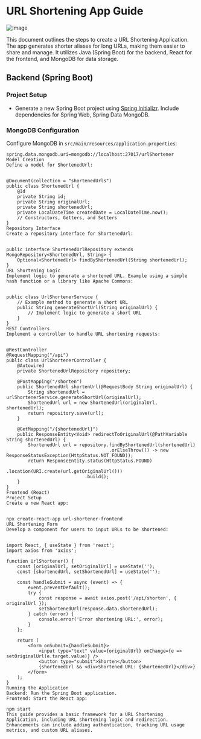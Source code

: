 # URL Shortening App Guide
![image](https://github.com/Academixedu/Projects/assets/43459668/91644638-4ec1-4b5d-893e-a6fd77fbe708)


This document outlines the steps to create a URL Shortening Application. The app generates shorter aliases for long URLs, making them easier to share and manage. It utilizes Java (Spring Boot) for the backend, React for the frontend, and MongoDB for data storage.

## Backend (Spring Boot)

### Project Setup
- Generate a new Spring Boot project using [Spring Initializr](https://start.spring.io/). Include dependencies for Spring Web, Spring Data MongoDB.

### MongoDB Configuration
Configure MongoDB in `src/main/resources/application.properties`:
```properties
spring.data.mongodb.uri=mongodb://localhost:27017/urlShortener
Model Creation
Define a model for ShortenedUrl:


@Document(collection = "shortenedUrls")
public class ShortenedUrl {
    @Id
    private String id;
    private String originalUrl;
    private String shortenedUrl;
    private LocalDateTime createdDate = LocalDateTime.now();
    // Constructors, Getters, and Setters
}
Repository Interface
Create a repository interface for ShortenedUrl:


public interface ShortenedUrlRepository extends MongoRepository<ShortenedUrl, String> {
    Optional<ShortenedUrl> findByShortenedUrl(String shortenedUrl);
}
URL Shortening Logic
Implement logic to generate a shortened URL. Example using a simple hash function or a library like Apache Commons:


public class UrlShortenerService {
    // Example method to generate a short URL
    public String generateShortUrl(String originalUrl) {
        // Implement logic to generate a short URL
    }
}
REST Controllers
Implement a controller to handle URL shortening requests:


@RestController
@RequestMapping("/api")
public class UrlShortenerController {
    @Autowired
    private ShortenedUrlRepository repository;

    @PostMapping("/shorten")
    public ShortenedUrl shortenUrl(@RequestBody String originalUrl) {
        String shortenedUrl = urlShortenerService.generateShortUrl(originalUrl);
        ShortenedUrl url = new ShortenedUrl(originalUrl, shortenedUrl);
        return repository.save(url);
    }

    @GetMapping("/{shortenedUrl}")
    public ResponseEntity<Void> redirectToOriginalUrl(@PathVariable String shortenedUrl) {
        ShortenedUrl url = repository.findByShortenedUrl(shortenedUrl)
                                      .orElseThrow(() -> new ResponseStatusException(HttpStatus.NOT_FOUND));
        return ResponseEntity.status(HttpStatus.FOUND)
                             .location(URI.create(url.getOriginalUrl()))
                             .build();
    }
}
Frontend (React)
Project Setup
Create a new React app:


npx create-react-app url-shortener-frontend
URL Shortening Form
Develop a component for users to input URLs to be shortened:


import React, { useState } from 'react';
import axios from 'axios';

function UrlShortener() {
    const [originalUrl, setOriginalUrl] = useState('');
    const [shortenedUrl, setShortenedUrl] = useState('');

    const handleSubmit = async (event) => {
        event.preventDefault();
        try {
            const response = await axios.post('/api/shorten', { originalUrl });
            setShortenedUrl(response.data.shortenedUrl);
        } catch (error) {
            console.error('Error shortening URL:', error);
        }
    };

    return (
        <form onSubmit={handleSubmit}>
            <input type="text" value={originalUrl} onChange={e => setOriginalUrl(e.target.value)} />
            <button type="submit">Shorten</button>
            {shortenedUrl && <div>Shortened URL: {shortenedUrl}</div>}
        </form>
    );
}
Running the Application
Backend: Run the Spring Boot application.
Frontend: Start the React app:

npm start
This guide provides a basic framework for a URL Shortening Application, including URL shortening logic and redirection. Enhancements can include adding authentication, tracking URL usage metrics, and custom URL aliases.

